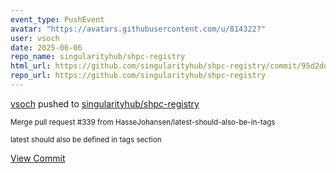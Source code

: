 ```yaml
---
event_type: PushEvent
avatar: "https://avatars.githubusercontent.com/u/814322?"
user: vsoch
date: 2025-06-06
repo_name: singularityhub/shpc-registry
html_url: https://github.com/singularityhub/shpc-registry/commit/95d2dd81fd2b290eeb5fe4d4026ee07f8a7522de
repo_url: https://github.com/singularityhub/shpc-registry
---
```


<a href='https://github.com/vsoch' target='_blank'>vsoch</a> pushed to <a href='https://github.com/singularityhub/shpc-registry' target='_blank'>singularityhub/shpc-registry</a>

<small>Merge pull request #339 from HasseJohansen/latest-should-also-be-in-tags

latest should also be defined in tags section</small>

<a href='https://github.com/singularityhub/shpc-registry/commit/95d2dd81fd2b290eeb5fe4d4026ee07f8a7522de' target='_blank'>View Commit</a>